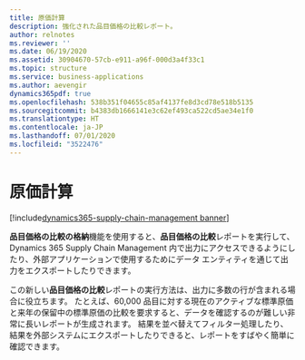 ```yaml
---
title: 原価計算
description: 強化された品目価格の比較レポート。
author: relnotes
ms.reviewer: ''
ms.date: 06/19/2020
ms.assetid: 30904670-57cb-e911-a96f-000d3a4f33c1
ms.topic: structure
ms.service: business-applications
ms.author: aevengir
dynamics365pdf: true
ms.openlocfilehash: 538b351f04655c85af4137fe8d3cd78e518b5135
ms.sourcegitcommit: b4383db1666141e3c62ef493ca522cd5ae34e1f0
ms.translationtype: HT
ms.contentlocale: ja-JP
ms.lasthandoff: 07/01/2020
ms.locfileid: "3522476"
---
```

# <a name="costing"></a>原価計算

[!include[dynamics365-supply-chain-management banner](../includes/dynamics365-supply-chain-management.md)]

<!--structure start-->
**品目価格の比較の格納**機能を使用すると、**品目価格の比較**レポートを実行して、Dynamics 365 Supply Chain Management 内で出力にアクセスできるようにしたり、外部アプリケーションで使用するためにデータ エンティティを通じて出力をエクスポートしたりできます。

この新しい**品目価格の比較**レポートの実行方法は、出力に多数の行が含まれる場合に役立ちます。 たとえば、60,000 品目に対する現在のアクティブな標準原価と来年の保留中の標準原価の比較を要求すると、データを確認するのが難しい非常に長いレポートが生成されます。 結果を並べ替えてフィルター処理したり、結果を外部システムにエクスポートしたりできると、レポートをすばやく簡単に確認できます。
<!--structure end-->



